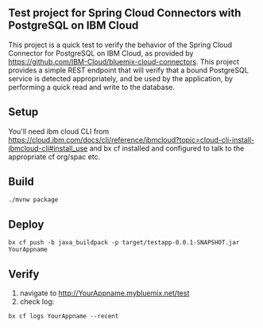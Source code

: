 ## Test project for Spring Cloud Connectors with PostgreSQL on IBM Cloud
This project is a quick test to verify the behavior of the Spring Cloud Connector for PostgreSQL on IBM Cloud, as provided by https://github.com/IBM-Cloud/bluemix-cloud-connectors. This project provides a simple REST endpoint that will verify that a bound PostgreSQL service is detected appropriately, and be used by the application, by performing a quick read and write to the database.

## Setup
You'll need ibm cloud CLI from https://cloud.ibm.com/docs/cli/reference/ibmcloud?topic=cloud-cli-install-ibmcloud-cli#install_use and bx cf installed and configured to talk to the appropriate cf org/spac etc.

## Build
```
./mvnw package
```

## Deploy
```
bx cf push -b java_buildpack -p target/testapp-0.0.1-SNAPSHOT.jar YourAppname
```

## Verify
1. navigate to http://YourAppname.mybluemix.net/test
2. check log: 
```
bx cf logs YourAppname --recent
```
